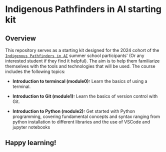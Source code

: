 # Indigenous Pathfinders in AI starting kit

## Overview

This repository serves as a starting kit designed for the 2024 cohort of the [`Indigenous Pathfinders in AI`](https://mila.quebec/en/indigenous-pathfinders-in-ai) summer school participants' (Or any interested student if they find it helpful). The aim is to help them familiarize themselves with the tools and technologies that will be used. The course includes the following topics:

- **Introduction to termincal (module0):** Learn the basics of using a terminal.

- **Introduction to Git (module1):** Learn the basics of version control with Git.

- **Introduction to Python (module2):** Get started with Python programming, covering fundamental concepts and syntax ranging from python installation to different libraries and the use of VSCode and jupyter notebooks

## Happy learning!
